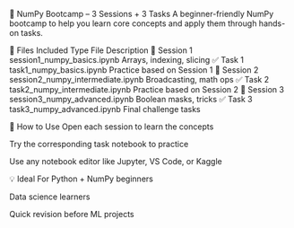 
🧠 NumPy Bootcamp – 3 Sessions + 3 Tasks
A beginner-friendly NumPy bootcamp to help you learn core concepts and apply them through hands-on tasks.

📂 Files Included
Type	File	Description
📘 Session 1	session1_numpy_basics.ipynb	Arrays, indexing, slicing
✅ Task 1	task1_numpy_basics.ipynb	Practice based on Session 1
📘 Session 2	session2_numpy_intermediate.ipynb	Broadcasting, math ops
✅ Task 2	task2_numpy_intermediate.ipynb	Practice based on Session 2
📘 Session 3	session3_numpy_advanced.ipynb	Boolean masks, tricks
✅ Task 3	task3_numpy_advanced.ipynb	Final challenge tasks

🚀 How to Use
Open each session to learn the concepts

Try the corresponding task notebook to practice

Use any notebook editor like Jupyter, VS Code, or Kaggle

💡 Ideal For
Python + NumPy beginners

Data science learners

Quick revision before ML projects
